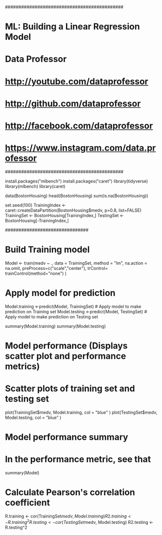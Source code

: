 ############################################
# ML: Building a Linear Regression Model   #
# Data Professor                           #
# http://youtube.com/dataprofessor         #
# http://github.com/dataprofessor          #
# http://facebook.com/dataprofessor        #
# https://www.instagram.com/data.professor #
############################################

install.packages("mlbench")
install.packages("caret")
library(tidyverse)
library(mlbench)
library(caret)

data(BostonHousing)
head(BostonHousing)
sum(is.na(BostonHousing))

set.seed(100)
TrainingIndex <- caret::createDataPartition(BostonHousing$medv, p=0.8, list=FALSE)
TrainingSet <- BostonHousing[TrainingIndex,]
TestingSet <- BostonHousing[-TrainingIndex,]

###############################

# Build Training model
Model <- train(medv ~ ., data = TrainingSet,
               method = "lm",
               na.action = na.omit,
               preProcess=c("scale","center"),
               trControl= trainControl(method="none")
)

# Apply model for prediction
Model.training <-predict(Model, TrainingSet) # Apply model to make prediction on Training set
Model.testing <-predict(Model, TestingSet) # Apply model to make prediction on Testing set

summary(Model.training)
summary(Model.testing)

# Model performance (Displays scatter plot and performance metrics)
# Scatter plots of training set and testing set 
plot(TrainingSet$medv, Model.training, col = "blue" )
plot(TestingSet$medv, Model.testing, col = "blue" )

# Model performance summary
# In the performance metric, see that 
summary(Model)


# Calculate Pearson's correlation coefficient
R.training <- cor(TrainingSet$medv, Model.training)
R2.training <- R.training^2
R.testing <- cor(TestingSet$medv, Model.testing)
R2.testing <- R.testing^2

